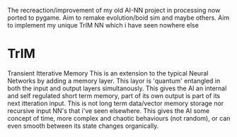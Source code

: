 The recreaction/improvement of my old AI-NN project in processing now ported to pygame.
Aim to remake evolution/boid sim and maybe others.
Aim to implement my unique TrIM NN which i have seen nowhere else

# TrIM
Transient Itterative Memory
This is an extension to the typical Neural Networks by adding a memory layer. This layor is 'quantum' entangled in both the input and output layers simultanously. This gives the AI an internal and self regulated short term memory, part of its own output is part of its next itteration input. This is not long term data/vector memory storage nor recursive input NN's that i've seen elsewhere. This gives the AI some concept of time, more complex and chaotic behaviours (not random), or can even smooth between its state changes organically.
